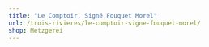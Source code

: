 ```yaml
---
title: "Le Comptoir, Signé Fouquet Morel"
url: /trois-rivieres/le-comptoir-signe-fouquet-morel/
shop: Metzgerei
---
```

